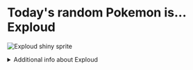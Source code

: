 # Today's random Pokemon is... Exploud

![Exploud shiny sprite](https://raw.githubusercontent.com/PokeAPI/sprites/master/sprites/pokemon/shiny/295.png)

<details>
<summary>Additional info about Exploud</summary>

| srpite type | image |
|------|------|
| back_default | ![Exploud back_default sprite](https://raw.githubusercontent.com/PokeAPI/sprites/master/sprites/pokemon/back/295.png) |
| back_shiny | ![Exploud back_shiny sprite](https://raw.githubusercontent.com/PokeAPI/sprites/master/sprites/pokemon/back/shiny/295.png) |
| front_default | ![Exploud front_default sprite](https://raw.githubusercontent.com/PokeAPI/sprites/master/sprites/pokemon/295.png) | </details>